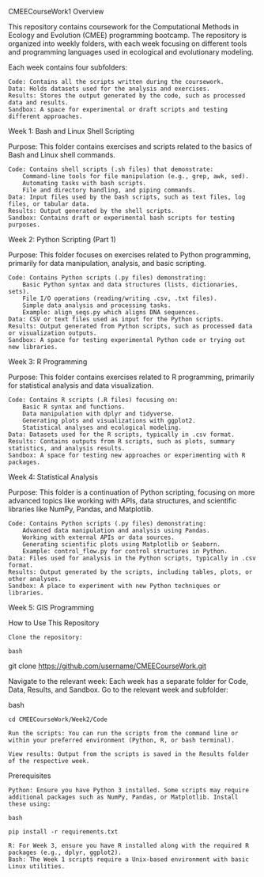 CMEECourseWork1
Overview

This repository contains coursework for the Computational Methods in Ecology and Evolution (CMEE) programming bootcamp. The repository is organized into weekly folders, with each week focusing on different tools and programming languages used in ecological and evolutionary modeling.

Each week contains four subfolders:

    Code: Contains all the scripts written during the coursework.
    Data: Holds datasets used for the analysis and exercises.
    Results: Stores the output generated by the code, such as processed data and results.
    Sandbox: A space for experimental or draft scripts and testing different approaches.

Week 1: Bash and Linux Shell Scripting

Purpose: This folder contains exercises and scripts related to the basics of Bash and Linux shell commands.

    Code: Contains shell scripts (.sh files) that demonstrate:
        Command-line tools for file manipulation (e.g., grep, awk, sed).
        Automating tasks with bash scripts.
        File and directory handling, and piping commands.
    Data: Input files used by the bash scripts, such as text files, log files, or tabular data.
    Results: Output generated by the shell scripts.
    Sandbox: Contains draft or experimental bash scripts for testing purposes.

Week 2: Python Scripting (Part 1)

Purpose: This folder focuses on exercises related to Python programming, primarily for data manipulation, analysis, and basic scripting.

    Code: Contains Python scripts (.py files) demonstrating:
        Basic Python syntax and data structures (lists, dictionaries, sets).
        File I/O operations (reading/writing .csv, .txt files).
        Simple data analysis and processing tasks.
        Example: align_seqs.py which aligns DNA sequences.
    Data: CSV or text files used as input for the Python scripts.
    Results: Output generated from Python scripts, such as processed data or visualization outputs.
    Sandbox: A space for testing experimental Python code or trying out new libraries.

Week 3: R Programming

Purpose: This folder contains exercises related to R programming, primarily for statistical analysis and data visualization.

    Code: Contains R scripts (.R files) focusing on:
        Basic R syntax and functions.
        Data manipulation with dplyr and tidyverse.
        Generating plots and visualizations with ggplot2.
        Statistical analyses and ecological modeling.
    Data: Datasets used for the R scripts, typically in .csv format.
    Results: Contains outputs from R scripts, such as plots, summary statistics, and analysis results.
    Sandbox: A space for testing new approaches or experimenting with R packages.

Week 4: Statistical Analysis

Purpose: This folder is a continuation of Python scripting, focusing on more advanced topics like working with APIs, data structures, and scientific libraries like NumPy, Pandas, and Matplotlib.

    Code: Contains Python scripts (.py files) demonstrating:
        Advanced data manipulation and analysis using Pandas.
        Working with external APIs or data sources.
        Generating scientific plots using Matplotlib or Seaborn.
        Example: control_flow.py for control structures in Python.
    Data: Files used for analysis in the Python scripts, typically in .csv format.
    Results: Output generated by the scripts, including tables, plots, or other analyses.
    Sandbox: A place to experiment with new Python techniques or libraries.
    
 Week 5: GIS Programming 

How to Use This Repository

    Clone the repository:

    bash

git clone https://github.com/username/CMEECourseWork.git

Navigate to the relevant week: Each week has a separate folder for Code, Data, Results, and Sandbox. Go to the relevant week and subfolder:

bash

    cd CMEECourseWork/Week2/Code

    Run the scripts: You can run the scripts from the command line or within your preferred environment (Python, R, or bash terminal).

    View results: Output from the scripts is saved in the Results folder of the respective week.

Prerequisites

    Python: Ensure you have Python 3 installed. Some scripts may require additional packages such as NumPy, Pandas, or Matplotlib. Install these using:

    bash

    pip install -r requirements.txt

    R: For Week 3, ensure you have R installed along with the required R packages (e.g., dplyr, ggplot2).
    Bash: The Week 1 scripts require a Unix-based environment with basic Linux utilities.

